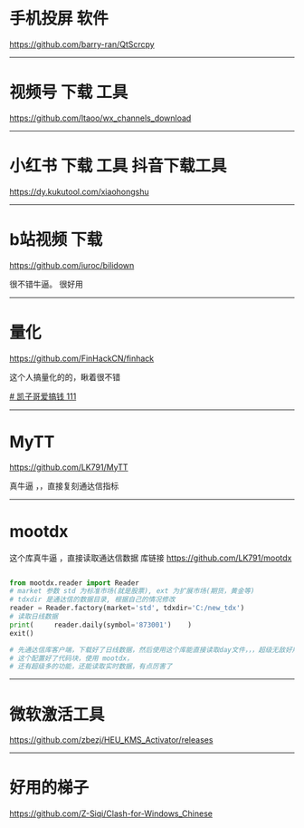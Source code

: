 
# 手机投屏 软件 
https://github.com/barry-ran/QtScrcpy


---
# 视频号 下载 工具
https://github.com/ltaoo/wx_channels_download


---
# 小红书 下载 工具 抖音下载工具 
https://dy.kukutool.com/xiaohongshu

---
# b站视频 下载
https://github.com/iuroc/bilidown

很不错牛逼。 
很好用



---
# 量化

https://github.com/FinHackCN/finhack

这个人搞量化的的，瞅着很不错


[# 凯子哥爱搞钱
111
](https://github.com/LK791/finhack-)

---


# MyTT
https://github.com/LK791/MyTT

真牛逼 ，，直接复刻通达信指标


---

# mootdx 
这个库真牛逼  ，直接读取通达信数据
库链接 
https://github.com/LK791/mootdx

```python

from mootdx.reader import Reader
# market 参数 std 为标准市场(就是股票), ext 为扩展市场(期货，黄金等)
# tdxdir 是通达信的数据目录, 根据自己的情况修改
reader = Reader.factory(market='std', tdxdir='C:/new_tdx')
# 读取日线数据
print(     reader.daily(symbol='873001')    )
exit()

# 先通达信库客户端，下载好了日线数据，然后使用这个库能直接读取day文件，，，超级无敌好用  
# 这个配置好了代码块，使用 mootdx，
# 还有超级多的功能，还能读取实时数据，有点厉害了

```


---





#  微软激活工具
https://github.com/zbezj/HEU_KMS_Activator/releases





---
# 好用的梯子
https://github.com/Z-Siqi/Clash-for-Windows_Chinese

















































